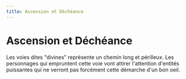 ```yaml
---
title: Ascension et Déchéance
---
```

# Ascension et Déchéance
Les voies dites "divines" représente un chemin long et périlleux. Les personnages qui empruntent cette voie vont attirer l'attention d'entités puissantes qui ne verront pas forcément cette démarche d'un bon oeil.   
